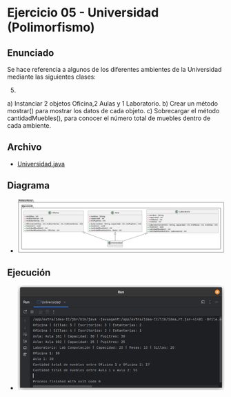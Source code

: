 # Ejercicio 05 - Universidad (Polimorfismo)

## Enunciado

Se hace referencia a algunos de los diferentes ambientes de la Universidad mediante las siguientes clases:

5.
  a) Instanciar 2 objetos Oficina,2 Aulas y 1 Laboratorio.
  b) Crear un método mostrar() para mostrar los datos de cada objeto.
  c) Sobrecargar el método cantidadMuebles(), para conocer el número total de muebles dentro de cada ambiente.

## Archivo

- [Universidad.java](./Universidad.java)

## Diagrama

- ![Diagrama](./image.png)

## Ejecución

- ![Ejecución](./img.png)
